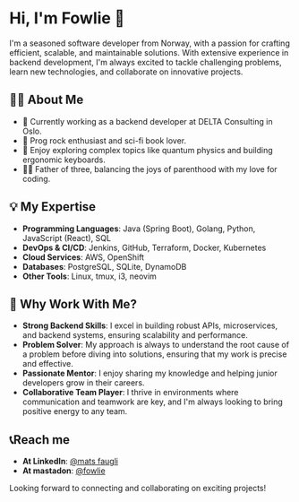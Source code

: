 # Hi, I'm Fowlie 👋

I'm a seasoned software developer from Norway, with a passion for crafting efficient, scalable, and maintainable solutions. With extensive experience in backend development, I'm always excited to tackle challenging problems, learn new technologies, and collaborate on innovative projects.

## 👨‍💻 About Me

- 💼 Currently working as a backend developer at DELTA Consulting in Oslo.
- 🎸 Prog rock enthusiast and sci-fi book lover.
- 🧠 Enjoy exploring complex topics like quantum physics and building ergonomic keyboards.
- 👨‍👧 Father of three, balancing the joys of parenthood with my love for coding.

## 💡 My Expertise

- **Programming Languages**: Java (Spring Boot), Golang, Python, JavaScript (React), SQL
- **DevOps & CI/CD**: Jenkins, GitHub, Terraform, Docker, Kubernetes
- **Cloud Services**: AWS, OpenShift
- **Databases**: PostgreSQL, SQLite, DynamoDB
- **Other Tools**: Linux, tmux, i3, neovim

## 🌟 Why Work With Me?

- **Strong Backend Skills**: I excel in building robust APIs, microservices, and backend systems, ensuring scalability and performance.
- **Problem Solver**: My approach is always to understand the root cause of a problem before diving into solutions, ensuring that my work is precise and effective.
- **Passionate Mentor**: I enjoy sharing my knowledge and helping junior developers grow in their careers.
- **Collaborative Team Player**: I thrive in environments where communication and teamwork are key, and I'm always looking to bring positive energy to any team.

## 📞Reach me

- **At LinkedIn**: <a rel="me" href="https://www.linkedin.com/in/mats-faugli">@mats faugli</a>
- **At mastadon**: <a rel="me" href="https://mastodon.social/@fowlie">@fowlie</a>

Looking forward to connecting and collaborating on exciting projects!
